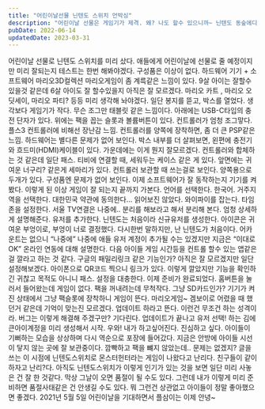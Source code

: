 ```yaml
---
title: "어린이날선물 닌텐도 스위치 언박싱"
description: "어린이날 선물은 게임기가 제격. 왜? 나도 할수 있으니까~ 닌텐도 동숲에디션을 언박싱해본다."
pubDate: 2022-06-14
updatedDate: 2023-03-31
---
```


어린이날 선물로 닌텐도 스위치를 미리 샀다. 애들에게 어린이날에 선물로 줄 예정이지만 미리 잘되는지 테스트는 한번 해봐야겠다.
구성품은 이상이 없다.
하드웨어 기기 + 소프트웨어 마리오3D컬렉션
마리오게임이 좀 계륵같은 느낌이 있다. 9살 아이는 잘할수 있을것 같은데 6살 아이도 잘 할수있을지 아직은 잘 모르겠다. 마리오 카트 , 마리오 오딧세이, 마리오 파티? 등등 미리 생각해 놔야겠다.
일단 봉지를 뜯고,
박스를 열었다.
생각보다 게임기가 작다.
무슨 조그만 태블릿 같은 느낌이다.
아래에는 USB-C타입의 충전 단자가 있다.
위에는 팩을 꼽는 슬롯과 볼륨버튼이 있다.
컨트롤러가 엄청 조그맣다. 플스3 컨트롤러에 비해선 장난감 느낌.
컨트롤러를 양쪽에 장착하면, 좀 더 큰 PSP같은 느낌.
하드웨어는 별다른 문제가 없어 보인다.
박스 내부를 더 살펴보면,
왼편에 충전기와 흐드미(HDMI)케이블이 있다.
가운데에는 이게 뭔지 잘모르겠다. 컨트롤러와 합체하는 것 같은데 일단 패스.
티비에 연결할 때, 세워두는 케이스 같은 게 있다.
앞면에는 귀여운 너구리? 같은게 세마리가 있다.
컨트롤러 보관할 때 쓰는걸로 보인다. 양쪽용으로 두개가 있다.
구성품엔 문제가 없어 보인다.
이제 소프트웨어가 잘 동작하는지 기기를 켜봤다.
이렇게 된 이상 게임이 잘 되는지 끝까지 가본다.
언어를 선택한다. 한국어.
거주지역을 선택한다. 대한민국
약관에 동의한다… 읽어보진 않았다.
와이파이를 잡는다.
타임존을 설정한다. 서울
TV연결은 나중에..
분리를 해보라고 해서
분리해 본다.
엄청 상세하게 설명해준다.
유저를 추가한다.
닌텐도는 처음이라 신규유저를 생성한다.
아이콘은 귀여운 부엉이로,
부엉이 너로 결정했다.
다시한번 말하지만, 난 닌텐도가 처음이다. 어카운트는 없으니 “나중에”
나중에 애들 유저 계정이 추가될 수는 있겠지만 지금은 “이대로OK”
온라인 연동에 대해 설명한다. 다음
아이들 게임 시간등을 컨트롤 할수 있는 앱같은 걸 깔라고 하는 것 같다.
구글의 패밀리링크 같은 기능인가? 아직은 잘 모르겠지만 일단 설정해보겠다.
아이폰으로 QR코드 찍으니 링크가 있다.
이렇게 깔았지만 기능을 확인하긴 귀찮고 목적도 아니니 패스.
설정을 대충한다.
이제 준비가 완료되었다.
홈버튼을 눌러서 들어왔는데 게임이 없다.
팩을 꺼내려는데 무척작다. 그냥 SD카드인가?
기기가 켜진 상태에서 그냥 팩슬롯에 장착하니 게임이 뜬다.
마리오게임~ 겜보이로 어렸을 때 했던거 같은데 기억이 맞는진 모르겠다.
업데이트 하라고 뜬다. 이런건 무조건 하는 성격이라.
버그는 이렇게 해결해 주겠구만? 기다린다.
업데이트가 끝나고 유저 선택! 하는 김에 큰아이계정을 미리 생성해서 시작.
우와! 내가 하고싶어진다. 진심하고 싶다.
아이들이 기뻐하는 모습을 상상하며 다시 역순으로 포장에 들어갔다.
지금은 안방에 아이들 시선이 닿지 않는 곳에 잘 보관중이다.
깜빡하고 팩을 뺴지 않았는데.. 문제는 없겠지?
글을 쓰는 이 시점에 닌텐도스위치로 몬스터헌터라는 게임이 나왔다고 난리다.
친구들이 같이 하자고 난리?다.
아직도 닌텐도스위치가 이렇게 인기가 있는 것을 보면 일단 미리 사놓은 건 잘 한 것같다.
막상 그날이 오면 품절이 될 수도 있다. 그런데 내가 이렇게 미리 준비하면 품절사태같은 건 안생길 수도 있다.
뭐 그런건 상관없고 아이들이 정말 좋아했으면 좋겠다.
2021년 5월 5일 어린이날을 기대하면서 플삼이는 이제 안녕~